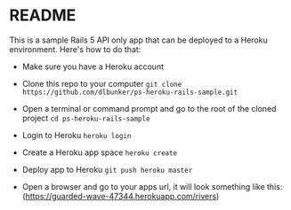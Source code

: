 # README
This is a sample Rails 5 API only app that can be deployed to a Heroku environment.
Here's how to do that:
* Make sure you have a Heroku account
* Clone this repo to your computer `git clone https://github.com/dlbunker/ps-heroku-rails-sample.git`
* Open a terminal or command prompt and go to the root of the cloned project `cd ps-heroku-rails-sample`
* Login to Heroku `heroku login`
* Create a Heroku app space `heroku create`

* Deploy app to Heroku `git push heroku master`

* Open a browser and go to your apps url, it will look something like this: (https://guarded-wave-47344.herokuapp.com/rivers)
